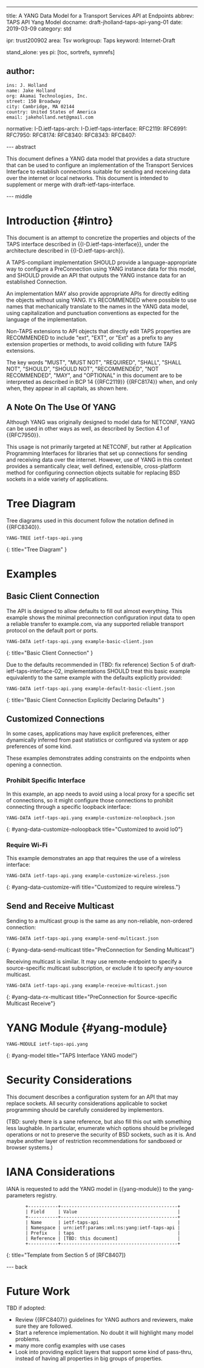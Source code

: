 ---
title: A YANG Data Model for a Transport Services API at Endpoints
abbrev: TAPS API Yang Model
docname: draft-jholland-taps-api-yang-01
date: 2019-03-09
category: std

ipr: trust200902
area: Tsv
workgroup: Taps
keyword: Internet-Draft

stand_alone: yes
pi: [toc, sortrefs, symrefs]

author:
 -
    ins: J. Holland
    name: Jake Holland
    org: Akamai Technologies, Inc.
    street: 150 Broadway
    city: Cambridge, MA 02144
    country: United States of America
    email: jakeholland.net@gmail.com

normative:
  I-D.ietf-taps-arch:
  I-D.ietf-taps-interface:
  RFC2119:
  RFC6991:
  RFC7950:
  RFC8174:
  RFC8340:
  RFC8343:
  RFC8407:

--- abstract

This document defines a YANG data model that provides a data structure
that can be used to configure an implementation of the Transport
Services Interface to establish connections suitable for sending
and receiving data over the internet or local networks.  This document
is intended to supplement or merge with draft-ietf-taps-interface.

--- middle

# Introduction {#intro}

This document is an attempt to concretize the properties and objects of
the TAPS interface described in {{I-D.ietf-taps-interface}}, under the
architecture described in {{I-D.ietf-taps-arch}}.

A TAPS-compliant implementation SHOULD provide a language-appropriate way to
configure a PreConnection using YANG instance data for this model, and
SHOULD provide an API that outputs the YANG instance data for an
established Connection.

An implementation MAY also provide appropriate APIs for directly editing
the objects without using YANG.  It's RECOMMENDED where possible to use
names that mechanically translate to the names in the YANG data model,
using capitalization and punctuation conventions as expected for the
language of the implementation.

Non-TAPS extensions to API objects that directly edit TAPS properties
are RECOMMENDED to include "ext", "EXT", or "Ext" as a prefix to any
extension properties or methods, to avoid colliding with future TAPS
extensions.

The key words "MUST", "MUST NOT", "REQUIRED", "SHALL", "SHALL NOT",
"SHOULD", "SHOULD NOT", "RECOMMENDED", "NOT RECOMMENDED", "MAY",
and "OPTIONAL" in this document are to be interpreted as
described in BCP 14 {{RFC2119}} {{RFC8174}} when, and only when, they
appear in all capitals, as shown here.

## A Note On The Use Of YANG

Although YANG was originally designed to model data for NETCONF, YANG
can be used in other ways as well, as described by Section 4.1 of
{{RFC7950}}.

This usage is not primarily targeted at NETCONF, but rather at
Application Programming Interfaces for libraries that set up connections
for sending and receiving data over the internet.  However, use of YANG
in this context provides a semantically clear, well defined, extensible,
cross-platform method for configuring connection objects suitable for
replacing BSD sockets in a wide variety of applications.

# Tree Diagram

Tree diagrams used in this document follow the notation defined in
{{RFC8340}}.

~~~
YANG-TREE ietf-taps-api.yang
~~~
{: title="Tree Diagram" }

# Examples

## Basic Client Connection

The API is designed to allow defaults to fill out almost everything.
This example shows the minimal preconnection configuration input data
to open a reliable transfer to example.com, via any supported reliable
transport protocol on the default port or ports.

~~~
YANG-DATA ietf-taps-api.yang example-basic-client.json
~~~
{: title="Basic Client Connection" }

Due to the defaults recommended in (TBD: fix reference) Section 5 of
draft-ietf-taps-interface-02, implementations SHOULD treat this basic
example equivalently to the same example with the defaults explicitly
provided:

~~~
YANG-DATA ietf-taps-api.yang example-default-basic-client.json
~~~
{: title="Basic Client Connection Explicitly Declaring Defaults" }

## Customized Connections

In some cases, applications may have explicit preferences, either
dynamically inferred from past statistics or configured via system
or app preferences of some kind.

These examples demonstrates adding constraints on the endpoints when
opening a connection.

### Prohibit Specific Interface

In this example, an app needs to avoid using a local proxy for a
specific set of connections, so it might configure those connections
to prohibit connecting through a specific loopback interface:

~~~
YANG-DATA ietf-taps-api.yang example-customize-noloopback.json
~~~
{: #yang-data-customize-noloopback title="Customized to avoid lo0"}

### Require Wi-Fi

This example demonstrates an app that requires the use of a wireless
interface:

~~~
YANG-DATA ietf-taps-api.yang example-customize-wireless.json
~~~
{: #yang-data-customize-wifi title="Customized to require wireless."}

## Send and Receive Multicast

Sending to a multicast group is the same as any non-reliable,
non-ordered connection:

~~~
YANG-DATA ietf-taps-api.yang example-send-multicast.json
~~~
{: #yang-data-send-multicast title="PreConnection for Sending Multicast"}

Receiving multicast is similar.  It may use remote-endpoint to specify a
source-specific multicast subscription, or exclude it to specify
any-source multicast.

~~~
YANG-DATA ietf-taps-api.yang example-receive-multicast.json
~~~
{: #yang-data-rx-multicast title="PreConnection for Source-specific Multicast Receive"}

# YANG Module {#yang-module}

~~~~~~~~~~
YANG-MODULE ietf-taps-api.yang
~~~~~~~~~~
{: #yang-model title="TAPS Interface YANG model"}

# Security Considerations

This document describes a configuration system for an API that may
replace sockets.  All security considerations applicable to socket
programming should be carefully considered by implementors.

(TBD: surely there is a sane reference, but also fill this out with
something less laughable.  In particular, enumerate which options should
be privileged operations or not to preserve the security of BSD sockets,
such as it is.  And maybe another layer of restriction recommendations for
sandboxed or browser systems.)

# IANA Considerations

IANA is requested to add the YANG model in {{yang-module}} to the
yang-parameters registry.

~~~
       +-----------+-------------------------------------------+
       | Field     | Value                                     |
       +-----------+-------------------------------------------+
       | Name      | ietf-taps-api                             |
       | Namespace | urn:ietf:params:xml:ns:yang:ietf-taps-api |
       | Prefix    | taps                                      |
       | Reference | [TBD: this document]                      |
       +-----------+-------------------------------------------+
~~~
{: title="Template from Section 5 of [RFC8407]}

--- back

# Future Work

TBD if adopted:

 * Review {{RFC8407}} guidelines for YANG authors and reviewers, make sure
   they are followed.
 * Start a reference implementation. No doubt it will highlight many
   model problems.
 * many more config examples with use cases
 * Look into providing explicit layers that support some kind of
   pass-thru, instead of having all properties in big groups of
   properties.

